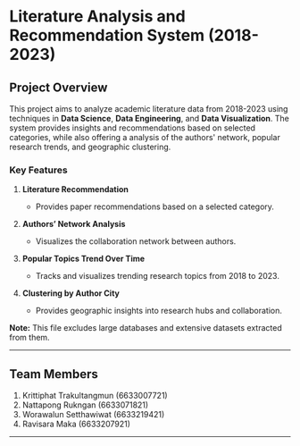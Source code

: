 # Literature Analysis and Recommendation System (2018-2023)

## Project Overview  
This project aims to analyze academic literature data from 2018-2023 using techniques in **Data Science**, **Data Engineering**, and **Data Visualization**. The system provides insights and recommendations based on selected categories, while also offering a analysis of the authors' network, popular research trends, and geographic clustering.

### Key Features
1. **Literature Recommendation**  
   - Provides paper recommendations based on a selected category.

2. **Authors’ Network Analysis**  
   - Visualizes the collaboration network between authors.

3. **Popular Topics Trend Over Time**  
   - Tracks and visualizes trending research topics from 2018 to 2023.

4. **Clustering by Author City**  
   - Provides geographic insights into research hubs and collaboration.  

**Note:** This file excludes large databases and extensive datasets extracted from them.  

---

## Team Members
1. Krittiphat Trakultangmun (6633007721)  
2. Nattapong Rukngan (6633071821)  
3. Worawalun Setthawiwat (6633219421)  
4. Ravisara Maka (6633207921)  

---
